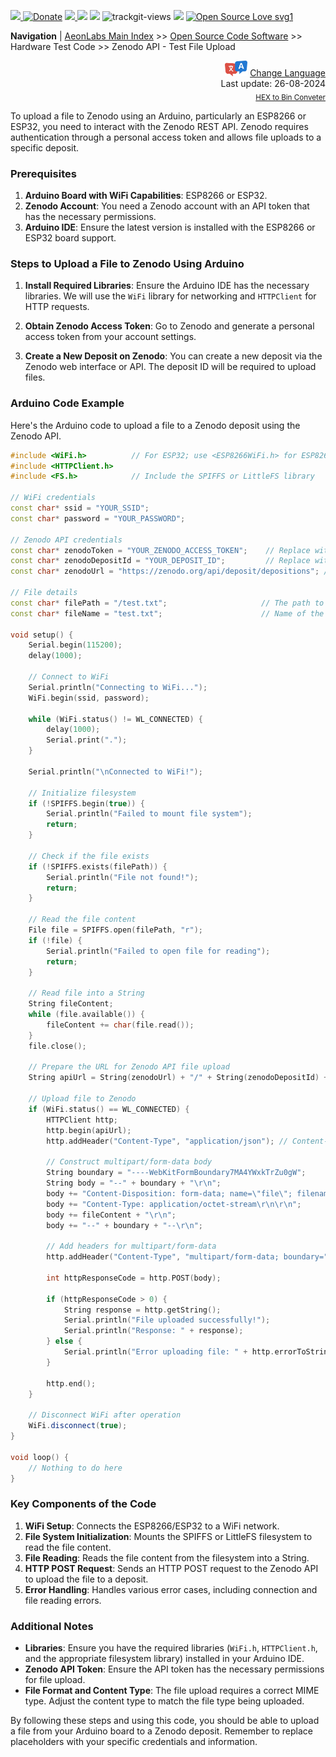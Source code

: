[![](https://dcbadge.vercel.app/api/server/hw3j3RwfJf) ](https://discord.gg/hw3j3RwfJf)
 [![Donate](https://img.shields.io/badge/donate-$-brown.svg?style=for-the-badge)](http://paypal.me/mtpsilva)
<a href="https://github.com/sponsors/aeonSolutions">
   <img height="40" src="https://github.com/aeonSolutions/PCB-Prototyping-Catalogue/blob/main/media/become_a_github_sponsor.png">
</a>
[<img src="https://cdn.buymeacoffee.com/buttons/v2/default-yellow.png" data-canonical-src="https://cdn.buymeacoffee.com/buttons/v2/default-yellow.png" height="30" />](https://www.buymeacoffee.com/migueltomas)
![](https://img.shields.io/github/last-commit/aeonSolutions/aeonlabs-open-software-catalogue?style=for-the-badge)
<img src="https://us-central1-trackgit-analytics.cloudfunctions.net/token/ping/m054utqmhdrb4aztkb5m" alt="trackgit-views" />
![](https://views.whatilearened.today/views/github/aeonSolutions/Aeonlabs-Arduino_Hardware_Test_Code.svg)
[![Open Source Love svg1](https://badges.frapsoft.com/os/v1/open-source.svg?v=103)](#)

 **Navigation** | [AeonLabs Main Index](https://github.com/aeonSolutions/aeonSolutions/blob/main/aeonSolutions-Main-Index.md)  >> [Open Source Code Software](https://github.com/aeonSolutions/aeonlabs-open-software-catalogue)  >>   Hardware Test Code  >> Zenodo API - Test File Upload
 
<p align="right">
   <img height="25" src="https://github.com/aeonSolutions/aeonSolutions/blob/main/media/language-icon.png"> 
 <a href="https://github-com.translate.goog/aeonSolutions/Aeonlabs-Arduino_Hardware_Test_Code?_x_tr_sl=en&_x_tr_tl=nl&_x_tr_hl=en&_x_tr_pto=wapp">Change Language</a> <br>
Last update: 26-08-2024 <br>
<sub> <a href="https://www.rapidtables.com/convert/number/hex-to-binary.html?x=64">HEX to Bin Conveter</a> </sub>
</p>

To upload a file to Zenodo using an Arduino, particularly an ESP8266 or ESP32, you need to interact with the Zenodo REST API. Zenodo requires authentication through a personal access token and allows file uploads to a specific deposit.

### Prerequisites

1. **Arduino Board with WiFi Capabilities**: ESP8266 or ESP32.
2. **Zenodo Account**: You need a Zenodo account with an API token that has the necessary permissions.
3. **Arduino IDE**: Ensure the latest version is installed with the ESP8266 or ESP32 board support.

### Steps to Upload a File to Zenodo Using Arduino

1. **Install Required Libraries**: Ensure the Arduino IDE has the necessary libraries. We will use the `WiFi` library for networking and `HTTPClient` for HTTP requests.
   
2. **Obtain Zenodo Access Token**: Go to Zenodo and generate a personal access token from your account settings.

3. **Create a New Deposit on Zenodo**: You can create a new deposit via the Zenodo web interface or API. The deposit ID will be required to upload files.

### Arduino Code Example

Here's the Arduino code to upload a file to a Zenodo deposit using the Zenodo API.

```cpp
#include <WiFi.h>          // For ESP32; use <ESP8266WiFi.h> for ESP8266
#include <HTTPClient.h>
#include <FS.h>            // Include the SPIFFS or LittleFS library

// WiFi credentials
const char* ssid = "YOUR_SSID";
const char* password = "YOUR_PASSWORD";

// Zenodo API credentials
const char* zenodoToken = "YOUR_ZENODO_ACCESS_TOKEN";    // Replace with your Zenodo API token
const char* zenodoDepositId = "YOUR_DEPOSIT_ID";         // Replace with your Zenodo deposit ID
const char* zenodoUrl = "https://zenodo.org/api/deposit/depositions"; // Base URL for Zenodo deposit

// File details
const char* filePath = "/test.txt";                     // The path to the file on the filesystem (SPIFFS/LittleFS)
const char* fileName = "test.txt";                      // Name of the file to be uploaded

void setup() {
    Serial.begin(115200);
    delay(1000);

    // Connect to WiFi
    Serial.println("Connecting to WiFi...");
    WiFi.begin(ssid, password);

    while (WiFi.status() != WL_CONNECTED) {
        delay(1000);
        Serial.print(".");
    }

    Serial.println("\nConnected to WiFi!");
  
    // Initialize filesystem
    if (!SPIFFS.begin(true)) {
        Serial.println("Failed to mount file system");
        return;
    }

    // Check if the file exists
    if (!SPIFFS.exists(filePath)) {
        Serial.println("File not found!");
        return;
    }

    // Read the file content
    File file = SPIFFS.open(filePath, "r");
    if (!file) {
        Serial.println("Failed to open file for reading");
        return;
    }

    // Read file into a String
    String fileContent;
    while (file.available()) {
        fileContent += char(file.read());
    }
    file.close();

    // Prepare the URL for Zenodo API file upload
    String apiUrl = String(zenodoUrl) + "/" + String(zenodoDepositId) + "/files?access_token=" + String(zenodoToken);

    // Upload file to Zenodo
    if (WiFi.status() == WL_CONNECTED) {
        HTTPClient http;
        http.begin(apiUrl);
        http.addHeader("Content-Type", "application/json"); // Content-Type header

        // Construct multipart/form-data body
        String boundary = "----WebKitFormBoundary7MA4YWxkTrZu0gW";
        String body = "--" + boundary + "\r\n";
        body += "Content-Disposition: form-data; name=\"file\"; filename=\"" + String(fileName) + "\"\r\n";
        body += "Content-Type: application/octet-stream\r\n\r\n";
        body += fileContent + "\r\n";
        body += "--" + boundary + "--\r\n";

        // Add headers for multipart/form-data
        http.addHeader("Content-Type", "multipart/form-data; boundary=" + boundary);

        int httpResponseCode = http.POST(body);

        if (httpResponseCode > 0) {
            String response = http.getString();
            Serial.println("File uploaded successfully!");
            Serial.println("Response: " + response);
        } else {
            Serial.println("Error uploading file: " + http.errorToString(httpResponseCode).c_str());
        }

        http.end();
    }

    // Disconnect WiFi after operation
    WiFi.disconnect(true);
}

void loop() {
    // Nothing to do here
}
```

### Key Components of the Code

1. **WiFi Setup**: Connects the ESP8266/ESP32 to a WiFi network.
2. **File System Initialization**: Mounts the SPIFFS or LittleFS filesystem to read the file content.
3. **File Reading**: Reads the file content from the filesystem into a String.
4. **HTTP POST Request**: Sends an HTTP POST request to the Zenodo API to upload the file to a deposit.
5. **Error Handling**: Handles various error cases, including connection and file reading errors.

### Additional Notes

- **Libraries**: Ensure you have the required libraries (`WiFi.h`, `HTTPClient.h`, and the appropriate filesystem library) installed in your Arduino IDE.
- **Zenodo API Token**: Ensure the API token has the necessary permissions for file upload.
- **File Format and Content Type**: The file upload requires a correct MIME type. Adjust the content type to match the file type being uploaded.

By following these steps and using this code, you should be able to upload a file from your Arduino board to a Zenodo deposit. Remember to replace placeholders with your specific credentials and information.
